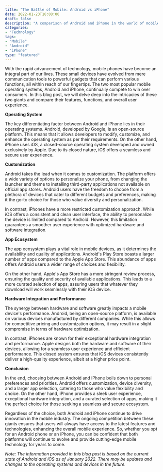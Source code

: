 ```yaml
--- 
title: "The Battle of Mobile: Android vs iPhone" 
date: 2022-01-23T10:00:00 
draft: false 
description: "A comparison of Android and iPhone in the world of mobile technology" 
categories: 
- "Technology" 
tags: 
- "Mobile" 
- "Android" 
- "iPhone" 
type: "featured" 
--- 
```


With the rapid advancement of technology, mobile phones have become an integral part of our lives. These small devices have evolved from mere communication tools to powerful gadgets that can perform various functions, all within reach of our fingertips. The two most popular mobile operating systems, Android and iPhone, continually compete to win over consumers. In this blog post, we will delve deep into the intricacies of these two giants and compare their features, functions, and overall user experience.

**Operating System**

The key differentiating factor between Android and iPhone lies in their operating systems. Android, developed by Google, is an open-source platform. This means that it allows developers to modify, customize, and enhance the operating system as per their requirements. On the other hand, iPhone uses iOS, a closed-source operating system developed and owned exclusively by Apple. Due to its closed nature, iOS offers a seamless and secure user experience.

**Customization**

Android takes the lead when it comes to customization. The platform offers a wide variety of options to personalize your phone, from changing the launcher and theme to installing third-party applications not available on official app stores. Android users have the freedom to choose from a plethora of devices that cater to different budgets and preferences, making it the go-to choice for those who value diversity and personalization.

In contrast, iPhones have a more restricted customization approach. While iOS offers a consistent and clean user interface, the ability to personalize the device is limited compared to Android. However, this limitation guarantees a smoother user experience with optimized hardware and software integration.

**App Ecosystem**

The app ecosystem plays a vital role in mobile devices, as it determines the availability and quality of applications. Android's Play Store boasts a larger number of apps compared to the Apple App Store. This abundance of apps offers Android users a wider range of choices and flexibility.

On the other hand, Apple's App Store has a more stringent review process, ensuring the quality and security of available applications. This leads to a more curated selection of apps, assuring users that whatever they download will work seamlessly with their iOS device.

**Hardware Integration and Performance**

The synergy between hardware and software greatly impacts a mobile device's performance. Android, being an open-source platform, is available on various devices manufactured by different companies. While this allows for competitive pricing and customization options, it may result in a slight compromise in terms of hardware optimization.

In contrast, iPhones are known for their exceptional hardware integration and performance. Apple designs both the hardware and software of their devices, allowing for a seamless user experience and efficient performance. This closed system ensures that iOS devices consistently deliver a high-quality experience, albeit at a higher price point.

**Conclusion**

In the end, choosing between Android and iPhone boils down to personal preferences and priorities. Android offers customization, device diversity, and a larger app selection, catering to those who value flexibility and choice. On the other hand, iPhone provides a sleek user experience, exceptional hardware integration, and a curated selection of apps, making it the perfect choice for those seeking a seamless and secure ecosystem.

Regardless of the choice, both Android and iPhone continue to drive innovation in the mobile industry. The ongoing competition between these giants ensures that users will always have access to the latest features and technologies, enhancing the overall mobile experience. So, whether you opt for an Android phone or an iPhone, you can be confident that both platforms will continue to evolve and provide cutting-edge mobile technology for years to come.

*Note: The information provided in this blog post is based on the current state of Android and iOS as of January 2022. There may be updates and changes to the operating systems and devices in the future.*
